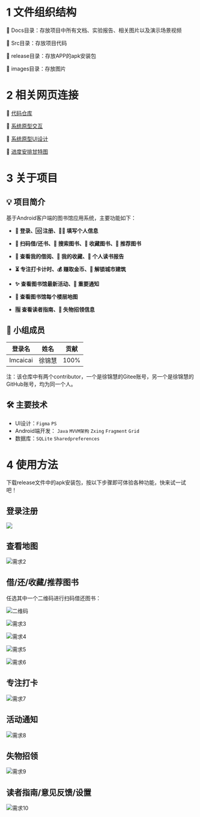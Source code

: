 #  1 文件组织结构
📂 Docs目录：存放项目中所有文档、实验报告、相关图片以及演示场景视频

📂 Src目录：存放项目代码

📂 release目录：存放APP的apk安装包

📂 images目录：存放图片



# 2 相关网页连接
🔗 [代码仓库](https://gitee.com/imcaicai/library)

🔗 [系统原型交互](https://www.figma.com/proto/CGypQMhJVQD08ZIIsiDeGe/%E5%9B%BE%E4%B9%A6%E9%A6%86%E7%B3%BB%E7%BB%9F?node-id=11%3A902&scaling=scale-down&starting-point-node-id=41%3A1813)

🔗 [系统原型UI设计](https://www.figma.com/file/CGypQMhJVQD08ZIIsiDeGe/%E5%9B%BE%E4%B9%A6%E9%A6%86%E7%B3%BB%E7%BB%9F?node-id=0%3A1)

🔗 [进度安排甘特图](https://gantt.mindsup.cn/share/V9TE66cKp)



# 3 关于项目
## 💡 项目简介
基于Android客户端的图书馆应用系统，主要功能如下：

- **🔑 登录、🆔 注册、👩‍🎓 填写个人信息**

- **📗 扫码借/还书、🔎 搜索图书、📕 收藏图书、📘 推荐图书**

- **📖 查看我的借阅、🌟 我的收藏、📜 个人读书报告**

- **⏳ 专注打卡计时、💰 赚取金币、🏰 解锁城市建筑**

- **✨ 查看图书馆最新活动、📢 重要通知**

- **🎨 查看图书馆每个楼层地图**

- **🈯 查看读者指南、🧸 失物招领信息**



## 👩 小组成员

| 登录名   | 姓名   | 贡献 |
| -------- | ------ | ---- |
| Imcaicai | 徐锦慧 | 100% |

注：该仓库中有两个contributor，一个是徐锦慧的Gitee账号，另一个是徐锦慧的GitHub账号，均为同一个人。

## 🛠 主要技术
- UI设计：`Figma`  `PS`
- Android端开发： `Java`  `MVVM架构`  `Zxing`  `Fragment`  `Grid`
- 数据库：`SQLite`  `Sharedpreferences`



# 4 使用方法

下载release文件中的apk安装包，按以下步骤即可体验各种功能，快来试一试吧！

## 登录注册

![](./images/需求1.png)



## 查看地图

![需求2](./images/需求2.png)



## 借/还/收藏/推荐图书

任选其中一个二维码进行扫码借还图书：

![二维码](./images/二维码.png)

![需求3](./images/需求3.png)

![需求4](./images/需求4.png)

![需求5](./images/需求5.png)

![需求6](./images/需求6.png)



## 专注打卡

![需求7](./images/需求7.png)



## 活动通知

![需求8](./images/需求8.png)



## 失物招领

![需求9](./images/需求9.png)



## 读者指南/意见反馈/设置

![需求10](./images/需求10.png)

